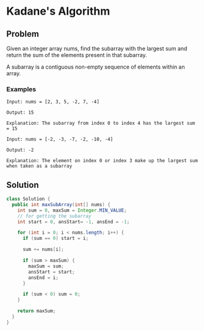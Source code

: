 # Kadane's Algorithm

## Problem

Given an integer array nums, find the subarray with the largest sum and return the sum of the elements present in that subarray.

A subarray is a contiguous non-empty sequence of elements within an array.

### Examples

```
Input: nums = [2, 3, 5, -2, 7, -4]

Output: 15

Explanation: The subarray from index 0 to index 4 has the largest sum = 15
```

```
Input: nums = [-2, -3, -7, -2, -10, -4]

Output: -2

Explanation: The element on index 0 or index 3 make up the largest sum when taken as a subarray
```

## Solution

```java
class Solution {
  public int maxSubArray(int[] nums) {
    int sum = 0, maxSum = Integer.MIN_VALUE;
    // for getting the subarray
    int start = 0, ansStart= -1, ansEnd = -1;

    for (int i = 0; i < nums.length; i++) {
      if (sum == 0) start = i;

      sum += nums[i];

      if (sum > maxSum) {
        maxSum = sum;
        ansStart = start;
        ansEnd = i;
      }

      if (sum < 0) sum = 0;
    }

    return maxSum;
  }
}

```
